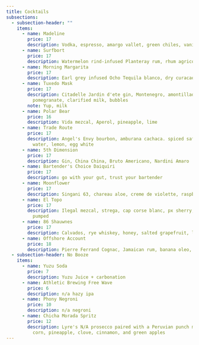 ```yaml
---
title: Cocktails
subsections:
  - subsection-header: ""
    items:
      - name: Madeline
        price: 17
        description: Vodka, espresso, amargo vallet, green chiles, vanilla, moka
      - name: Surfbort
        price: 17
        description: Watermelon rind-infused Planteray rum, rhum agricole, mango oleo, lime
      - name: Morning Margarita
        price: 17
        description: Earl grey infused Ocho Tequila blanco, dry curacao, agave, lime, Saline
      - name: Tuxedo Mask
        price: 17
        description: Citadelle Jardin d'ete gin, Montenegro, amontillado sherry, lemon,
          pomegranate, clarified milk, bubbles
        note: Yup, milk
      - name: Polar Bear
        price: 16
        description: Vida mezcal, Aperol, pineapple, lime
      - name: Trade Route
        price: 17
        description: Angel's Envy bourbon, amburana cachaca. spiced saffron, coconut
          water, lemon, egg white
      - name: 5th Dimension
        price: 17
        description: Gin, China China, Bruto Americano, Nardini Amaro
      - name: Bartender's Choice Daiquiri
        price: 17
        description: go with your gut, trust your bartender
      - name: Moonflower
        price: 17
        description: Singani 63, chareau aloe, creme de violette, raspberry, lemon
      - name: El Topo
        price: 17
        description: Ilegal mezcal, strega, cap corse blanc, px sherry, cold brew, nitro
          pumped
      - name: 86 Shauwnes
        price: 17
        description: Calvados, rye whiskey, honey, salted grapefruit, lemon
      - name: Offshore Account
        price: 18
        description: Pierre Ferrand Cognac, Jamaican rum, banana oleo, pistachio, lime
  - subsection-header: No Booze
    items:
      - name: Yuzu Soda
        price: 7
        description: Yuzu Juice + carbonation
      - name: Athletic Brewing Free Wave
        price: 6
        description: n/a hazy ipa
      - name: Phony Negroni
        price: 10
        description: n/a negroni
      - name: Chicha Morada Spritz
        price: 12
        description: Lyre's N/A prosecco paired with a Peruvian punch made with purple
          corn, pineapple, clove, cinnamon, and green apples
---
```

